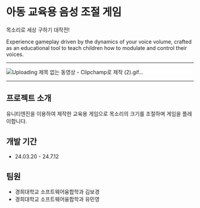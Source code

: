 # 아동 교육용 음성 조절 게임
목소리로 세상 구하기 대작전!


Experience gameplay driven by the dynamics of your voice volume, crafted as an educational tool to teach children how to modulate and control their voices.

---
![Uploading 제목 없는 동영상 - Clipchamp로 제작 (2).gif…]()

---
## 프로젝트 소개
유니티엔진을 이용하여 제작한 교육용 게임으로 목소리의 크기를 조절하며 게임을 플레이합니다.


## 개발 기간
- 24.03.20 - 24.7.12


## 팀원
- 경희대학교 소프트웨어융합학과 김보경
- 경희대학교 소프트웨어융합학과 유민영
